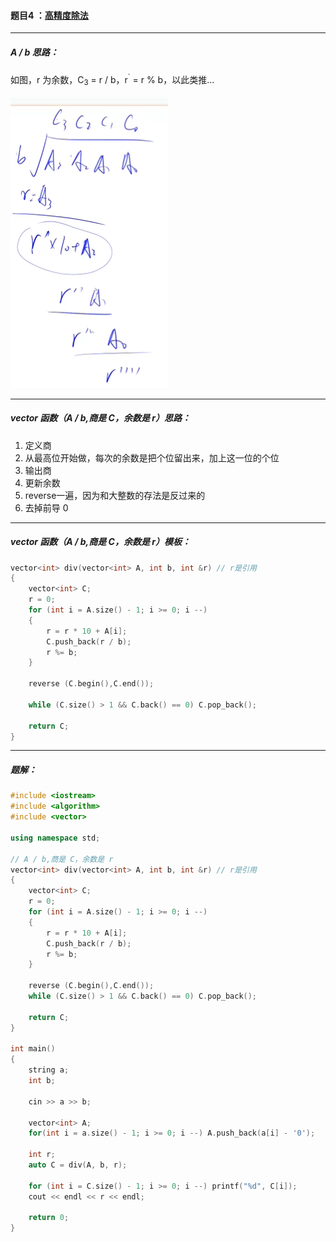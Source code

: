 #### 题目4 ：<a href="https://www.acwing.com/problem/content/796/">高精度除法</a>

-----------------

##### A / b 思路：

如图，r 为余数，C<sub>3</sub> = r / b，r<sup>`</sup> = r % b，以此类推...

<img src="https://raw.githubusercontent.com/DaoZuQieXing/Learn/main/img/算法基础课/算法基础课第一讲：基础算法/高精度除法.png" alt="system call" style="max-width: 70%">

-------------------------

##### vector 函数（A / b,商是 C，余数是 r）思路：

1. 定义商
2. 从最高位开始做，每次的余数是把个位留出来，加上这一位的个位
3. 输出商
4. 更新余数
5. reverse一遍，因为和大整数的存法是反过来的
6. 去掉前导 0

---------------------

##### vector 函数（A / b,商是 C，余数是 r）模板：

```c++
vector<int> div(vector<int> A, int b, int &r) // r是引用
{
    vector<int> C;
    r = 0;
    for (int i = A.size() - 1; i >= 0; i --)
    {
        r = r * 10 + A[i];
        C.push_back(r / b);
        r %= b;
    }
    
    reverse (C.begin(),C.end());
    
    while (C.size() > 1 && C.back() == 0) C.pop_back();
    
    return C;
}

```

-------------------

##### 题解：

```c++
#include <iostream>
#include <algorithm>
#include <vector>

using namespace std;

// A / b,商是 C，余数是 r
vector<int> div(vector<int> A, int b, int &r) // r是引用
{
    vector<int> C;
    r = 0;
    for (int i = A.size() - 1; i >= 0; i --)
    {
        r = r * 10 + A[i];
        C.push_back(r / b);
        r %= b;
    }
    
    reverse (C.begin(),C.end());
    while (C.size() > 1 && C.back() == 0) C.pop_back();
    
    return C;
}

int main()
{
    string a;
    int b;
    
    cin >> a >> b;
    
    vector<int> A;
    for(int i = a.size() - 1; i >= 0; i --) A.push_back(a[i] - '0');
    
    int r;
    auto C = div(A, b, r);
    
    for (int i = C.size() - 1; i >= 0; i --) printf("%d", C[i]);
    cout << endl << r << endl;
    
    return 0;
}
```

